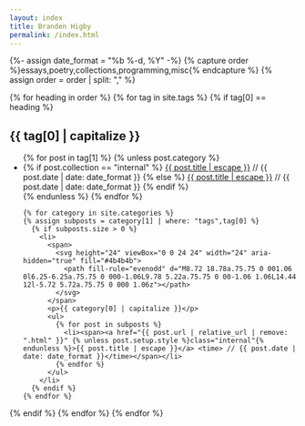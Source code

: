 ```yaml
---
layout: index
title: Branden Higby
permalink: /index.html
---
```

{%- assign date_format = "%b %-d, %Y" -%}
{% capture order %}essays,poetry,collections,programming,misc{% endcapture %}
{% assign order = order | split: "," %}

{% for heading in order %}
{% for tag in site.tags %}
{% if tag[0] == heading %}

  <h2>{{ tag[0] | capitalize }}</h2>
  <ul>
    {% for post in tag[1] %}
      {% unless post.category %}
        <li>
          {% if post.collection == "internal" %}
            <span><a href="{{ post.url | relative_url | remove: ".html" }}" {% unless post.setup.style %}class="internal" {% endunless %}>{{ post.title | escape }}</a> <time> // {{ post.date | date: date_format }}</time></span>
          {% else %}
            <span><a href="{{ post.link }}">{{ post.title | escape }}</a> <time> // {{ post.date | date: date_format }}</time></span>
          {% endif %}
        </li>
      {% endunless %}
    {% endfor %}


    {% for category in site.categories %}
    {% assign subposts = category[1] | where: "tags",tag[0] %}
      {% if subposts.size > 0 %}
        <li>
          <span>
            <svg height="24" viewBox="0 0 24 24" width="24" aria-hidden="true" fill="#4b4b4b">
              <path fill-rule="evenodd" d="M8.72 18.78a.75.75 0 001.06 0l6.25-6.25a.75.75 0 000-1.06L9.78 5.22a.75.75 0 00-1.06 1.06L14.44 12l-5.72 5.72a.75.75 0 000 1.06z"></path>
            </svg>
          </span>
          <p>{{ category[0] | capitalize }}</p>
          <ul>
            {% for post in subposts %}
              <li><span><a href="{{ post.url | relative_url | remove: ".html" }}" {% unless post.setup.style %}class="internal"{% endunless %}>{{ post.title | escape }}</a> <time> // {{ post.date | date: date_format }}</time></span></li>
            {% endfor %}
          </ul>
        </li>
      {% endif %}
    {% endfor %}
  </ul>
  {% endif %}
{% endfor %}
{% endfor %}
